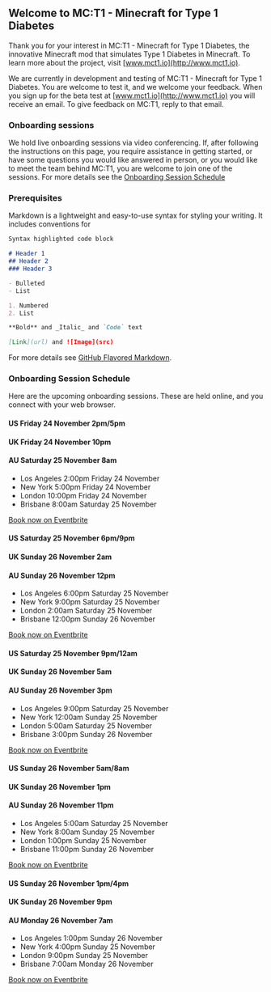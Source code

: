 ## Welcome to MC:T1 - Minecraft for Type 1 Diabetes

Thank you for your interest in MC:T1 - Minecraft for Type 1 Diabetes, the innovative Minecraft mod that simulates Type 1 Diabetes in Minecraft. To learn more about the project, visit [www.mct1.io](http://www.mct1.io).

We are currently in development and testing of MC:T1 - Minecraft for Type 1 Diabetes. You are welcome to test it, and we welcome your feedback. When you sign up for the beta test at [www.mct1.io](http://www.mct1.io) you will receive an email. To give feedback on MC:T1, reply to that email.

### Onboarding sessions

We hold live onboarding sessions via video conferencing. If, after following the instructions on this page, you require assistance in getting started, or have some questions you would like answered in person, or you would like to meet the team behind MC:T1, you are welcome to join one of the sessions. For more details see the [Onboarding Session Schedule](#onboarding-session-schedule)

### Prerequisites

Markdown is a lightweight and easy-to-use syntax for styling your writing. It includes conventions for

```markdown
Syntax highlighted code block

# Header 1
## Header 2
### Header 3

- Bulleted
- List

1. Numbered
2. List

**Bold** and _Italic_ and `Code` text

[Link](url) and ![Image](src)
```

For more details see [GitHub Flavored Markdown](https://guides.github.com/features/mastering-markdown/).

### Onboarding Session Schedule

Here are the upcoming onboarding sessions. These are held online, and you connect with your web browser.

#### US Friday 24 November 2pm/5pm
#### UK Friday 24 November 10pm
#### AU Saturday 25 November 8am

* Los Angeles 2:00pm Friday 24 November
* New York 5:00pm Friday 24 November
* London 10:00pm Friday 24 November
* Brisbane 8:00am Saturday 25 November

[Book now on Eventbrite](https://www.eventbrite.com/e/mct1-onboarding-tickets-40181413690)

#### US Saturday 25 November 6pm/9pm
#### UK Sunday 26 November 2am
#### AU Sunday 26 November 12pm

* Los Angeles 6:00pm Saturday 25 November
* New York 9:00pm Saturday 25 November
* London 2:00am Saturday 25 November
* Brisbane 12:00pm Sunday 26 November

[Book now on Eventbrite](https://www.eventbrite.com/e/mct1-onboarding-tickets-40181414693)

#### US Saturday 25 November 9pm/12am
#### UK Sunday 26 November 5am
#### AU Sunday 26 November 3pm

* Los Angeles 9:00pm Saturday 25 November
* New York 12:00am Sunday 25 November
* London 5:00am Saturday 25 November
* Brisbane 3:00pm Sunday 26 November

[Book now on Eventbrite](https://www.eventbrite.com/e/mct1-onboarding-tickets-40181415696)

#### US Sunday 26 November 5am/8am
#### UK Sunday 26 November 1pm
#### AU Sunday 26 November 11pm

* Los Angeles 5:00am Saturday 25 November
* New York 8:00am Sunday 25 November
* London 1:00pm Sunday 25 November
* Brisbane 11:00pm Sunday 26 November

[Book now on Eventbrite](https://www.eventbrite.com/e/mct1-onboarding-tickets-40287260280)

#### US Sunday 26 November 1pm/4pm
#### UK Sunday 26 November 9pm
#### AU Monday 26 November 7am

* Los Angeles 1:00pm Sunday 26 November
* New York 4:00pm Sunday 25 November
* London 9:00pm Sunday 25 November
* Brisbane 7:00am Monday 26 November

[Book now on Eventbrite](https://www.eventbrite.com/e/mct1-onboarding-tickets-40287261283)

